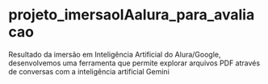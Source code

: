 # projeto_imersaoIAalura_para_avaliacao
Resultado da imersão em Inteligência Artificial do Alura/Google, desenvolvemos uma ferramenta que permite explorar arquivos PDF através de conversas com a inteligência artificial Gemini
